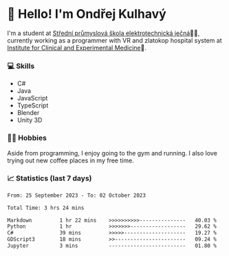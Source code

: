 # 👋 Hello! I'm Ondřej Kulhavý

I'm a student at [Střední průmyslová škola elektrotechnická ječná](https://www.spsejecna.cz/)👨‍🎓, currently working as a programmer with VR and zlatokop hospital system at [Institute for Clinical and Experimental Medicine](https://www.ikem.cz/en/)🏥.

### 💻 Skills
- C#
- Java
- JavaScript
- TypeScript
- Blender
- Unity 3D

### 🏋️‍♂️ Hobbies

Aside from programming, I enjoy going to the gym and running. I also love trying out new coffee places in my free time.

### 📈 Statistics (last 7 days)
<!--START_SECTION:waka-->

```txt
From: 25 September 2023 - To: 02 October 2023

Total Time: 3 hrs 24 mins

Markdown         1 hr 22 mins    >>>>>>>>>>---------------   40.03 %
Python           1 hr            >>>>>>>------------------   29.62 %
C#               39 mins         >>>>>--------------------   19.27 %
GDScript3        18 mins         >>-----------------------   09.24 %
Jupyter          3 mins          -------------------------   01.80 %
```

<!--END_SECTION:waka-->



